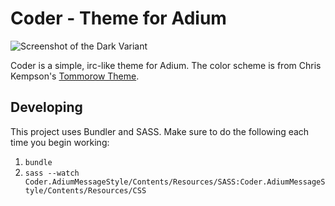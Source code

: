 Coder - Theme for Adium
=======================

![Screenshot of the Dark Variant](http://i.imgur.com/7B2Dnjz.png, "Dark")

Coder is a simple, irc-like theme for Adium. The color scheme is from Chris Kempson's [Tommorow Theme](https://github.com/chriskempson/tomorrow-theme).

Developing
----------

This project uses Bundler and SASS. Make sure to do the following each time you begin working:

1. `bundle`
2. `sass --watch Coder.AdiumMessageStyle/Contents/Resources/SASS:Coder.AdiumMessageStyle/Contents/Resources/CSS`
